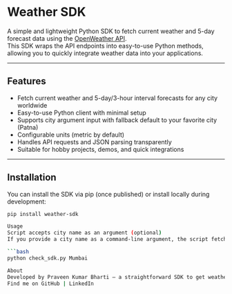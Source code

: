 # Weather SDK

A simple and lightweight Python SDK to fetch current weather and 5-day forecast data using the [OpenWeather API](https://openweathermap.org/api).  
This SDK wraps the API endpoints into easy-to-use Python methods, allowing you to quickly integrate weather data into your applications.

---

## Features

- Fetch current weather and 5-day/3-hour interval forecasts for any city worldwide  
- Easy-to-use Python client with minimal setup  
- Supports city argument input with fallback default to your favorite city (Patna)  
- Configurable units (metric by default)  
- Handles API requests and JSON parsing transparently  
- Suitable for hobby projects, demos, and quick integrations

---

## Installation

You can install the SDK via pip (once published) or install locally during development:

```bash
pip install weather-sdk

Usage
Script accepts city name as an argument (optional)
If you provide a city name as a command-line argument, the script fetches weather for that city. Otherwise, it defaults to Patna.

```bash
python check_sdk.py Mumbai

About
Developed by Praveen Kumar Bharti — a straightforward SDK to get weather data effortlessly.
Find me on GitHub | LinkedIn

